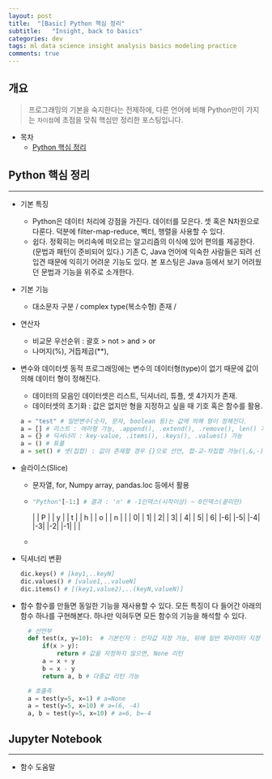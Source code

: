 ```yaml
---
layout: post
title:  "[Basic] Python 핵심 정리"
subtitle:   "Insight, back to basics"
categories: dev
tags: ml data science insight analysis basics modeling practice
comments: true
---
```


## 개요
> 프로그래밍의 기본을 숙지한다는 전제하에, 다른 언어에 비해 Python만이 가지는 `차이점`에 초점을 맞춰 핵심만 정리한 포스팅입니다.

* 목차
	- [Python 핵심 정리](#) 


## Python 핵심 정리 
---
* 기본 특징 
  - Python은 데이터 처리에 강점을 가진다. 데이터를 모은다. 셋 혹은 N차원으로 다룬다. 덕분에 filter-map-reduce, 벡터, 행렬을 사용할 수 있다.
  - 쉽다. 정확히는 머리속에 떠오르는 알고리즘의 이식에 있어 편의를 제공한다.(문법과 패턴이 준비되어 있다.) 기존 C, Java 언어에 익숙한 사람들은 되려 선입견 때문에 익히기 어려운 기능도 있다. 본 포스팅은 Java 등에서 보기 어려웠던 문법과 기능을 위주로 소개한다.

* 기본 기능 
  - 대소문자 구분 / complex type(복소수형) 존재 / 

* 연산자
  - 비교문 우선순위 : 괄호 > not > and > or 
  - 나머지(%), 거듭제곱(**), 

* 변수와 데이터셋
  동적 프로그래밍에는 변수의 데이터형(type)이 없기 때문에 값이 의해 데이터 형이 정해진다. 
  - 데이터의 모음인 데이터셋은 리스트, 딕셔너리, 튜플, 셋 4가지가 존재. 
  - 데이터셋의 초기화 : 값은 없지만 형을 지정하고 싶을 때 기호 혹은 함수를 활용.
  ```python 
  a = "test" # 일반변수(숫자, 문자, boolean 등)는 값에 의해 형이 정해진다.
  a = [] # 리스트 : 여러형 가능, .append(), .extend(), .remove(), len() 가능
  a = {} # 딕셔너리 : key-value, .items(), .keys(), .values() 가능
  a = () # 튜플
  a = set() # 셋(집합) : 값이 존재할 경우 {}으로 선언, 합-교-차집합 가능(|,&,-), 

* 슬라이스(Slice)
  - 문자열, for, Numpy array, pandas.loc 등에서 활용
  - ```python
    "Python"[-1:] # 결과 : 'n' # -1인덱스(시작이상) ~ 0인덱스(끝미만)
    ```
    |  | P |  | y |  | t |  | h |  | o |  | n |  |
    | 0|   | 1|   | 2|   | 3|   | 4|   | 5|   | 6|
    |-6|   |-5|   |-4|   |-3|   |-2|   |-1|   |  |
    
  - 

* 딕셔너리 변환
  ```python
  dic.keys() # [key1,..keyN]
  dic.values() # [value1,..valueN]
  dic.items() # [(key1,value2),..(keyN,valueN)]
  ```

* 함수
  함수를 만들면 동일한 기능을 재사용할 수 있다. 모든 특징이 다 들어간 아래의 함수 하나를 구현해본다. 하나만 익혀두면 모든 함수의 기능을 해석할 수 있다.
  ```python
	# 선언부
	def test(x, y=10):  # 기본인자 : 인자값 지정 가능, 뒤에 일반 파라미터 지정 불가.
		if(x > y):
			return # 값을 지정하지 않으면, None 리턴
		a = x + y
		b = x - y
		return a, b # 다중값 리턴 가능

	# 호출측
	a = test(y=5, x=1) # a=None
	a = test(y=5, x=10) # a=(6, -4)
	a, b = test(y=5, x=10) # a=6, b=-4
  ```


## Jupyter Notebook 
---

* 함수 도움말


